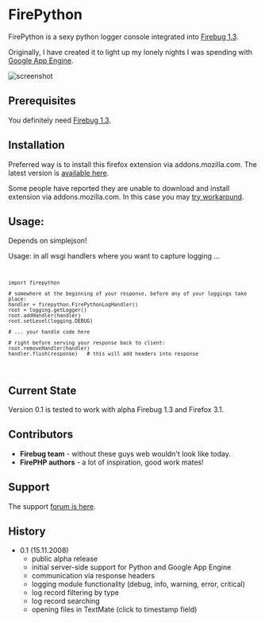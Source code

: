 FirePython
==========

FirePython is a sexy python logger console integrated into [Firebug 1.3][firebug].

Originally, I have created it to light up my lonely nights I was spending with [Google App Engine][appengine]. 

![screenshot][screenshot]

Prerequisites
-------------

You definitely need [Firebug 1.3][firebug].

Installation
------------

Preferred way is to install this firefox extension via addons.mozilla.com.
The latest version is [available here][firepython].

Some people have reported they are unable to download and install extension via addons.mozilla.com. 
In this case you may [try workaround][workaround].

Usage:
------

  Depends on simplejson!
 
  Usage: in all wsgi handlers where you want to capture logging ...
<code class="python">      

    import firepython

    # somewhere at the beginning of your response, before any of your loggings take place:
    handler = firepython.FirePythonLogHandler()
    root = logging.getLogger()
    root.addHandler(handler)
    root.setLevel(logging.DEBUG)
  
    # ... your handle code here

    # right before serving your response back to client:
    root.removeHandler(handler)
    handler.flush(response)   # this will add headers into response
</code>


Current State
-------------

Version 0.1 is tested to work with alpha Firebug 1.3 and Firefox 3.1.

Contributors
------------

* **Firebug team** - without these guys web wouldn't look like today.
* **FirePHP authors** - a lot of inspiration, good work mates!

Support
-------

The support [forum is here][support].

History
-------

* 0.1 (15.11.2008) 
  * public alpha release
  * initial server-side support for Python and Google App Engine
  * communication via response headers
  * logging module functionality (debug, info, warning, error, critical)
  * log record filtering by type
  * log record searching
  * opening files in TextMate (click to timestamp field)

[screenshot]: http://github.com/woid/firepython/tree/master/support/screenshot.png?raw=true "FirePython in action"
[firebug]: https://addons.mozilla.org/en-US/firefox/addon/1843
[appengine]: http://code.google.com/appengine
[firepython]: https://addons.mozilla.org/en-US/firefox/addon/9602
[homepage]: http://github.com/woid/firepython
[contact]: mailto:antonin@hildebrand.cz
[workaround]: http://getsatisfaction.com/xrefresh/topics/unable_to_download_rainbow_for_firebug
[support]: http://firepython.uservoice.com/

<script src="http://firepython.uservoice.com/pages/general/widgets/tab.js?alignment=right&amp;color=00BCBA" type="text/javascript"></script>